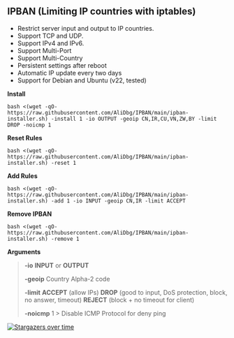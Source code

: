 ## IPBAN (Limiting IP countries with iptables)

- Restrict server input and output to IP countries.
- Support TCP and UDP.
- Support IPv4 and IPv6.
- Support Multi-Port
- Support Multi-Country
- Persistent settings after reboot
- Automatic IP update every two days
- Support for Debian and Ubuntu (v22, tested)

**Install**
```
bash <(wget -qO- https://raw.githubusercontent.com/AliDbg/IPBAN/main/ipban-installer.sh) -install 1 -io OUTPUT -geoip CN,IR,CU,VN,ZW,BY -limit DROP -noicmp 1
```

**Reset Rules**
```
bash <(wget -qO- https://raw.githubusercontent.com/AliDbg/IPBAN/main/ipban-installer.sh) -reset 1
```

**Add Rules**
```
bash <(wget -qO- https://raw.githubusercontent.com/AliDbg/IPBAN/main/ipban-installer.sh) -add 1 -io INPUT -geoip CN,IR -limit ACCEPT
```

**Remove IPBAN**
```
bash <(wget -qO- https://raw.githubusercontent.com/AliDbg/IPBAN/main/ipban-installer.sh) -remove 1
```
**Arguments**
>
> **-io** **INPUT** or **OUTPUT**
>
> **-geoip** Country	Alpha-2 code
>
> **-limit**  **ACCEPT** (allow IPs) **DROP** (good to input, DoS protection, block, no answer, timeout) **REJECT** (block + no timeout for client)
>
> **-noicmp** 1 > Disable ICMP Protocol for deny ping


[![Stargazers over time](https://starchart.cc/AliDbg/IPBAN.svg)](https://starchart.cc/AliDbg/IPBAN)
